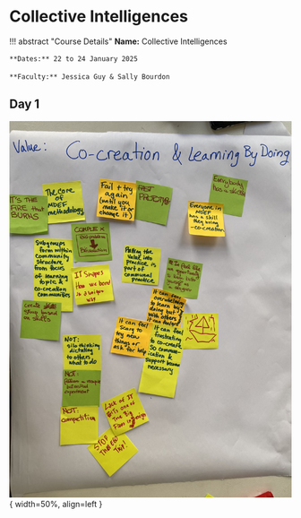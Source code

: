 # Collective Intelligences 

!!! abstract "Course Details"
    **Name:** Collective Intelligences 

    **Dates:** 22 to 24 January 2025

    **Faculty:** Jessica Guy & Sally Bourdon


## Day 1 

![MDEF Values](../images/term2/collective/values.jpg){ width=50%, align=left }